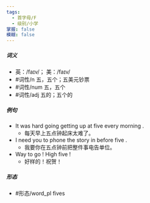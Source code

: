 ```yaml
---
tags:
  - 首字母/F
  - 级别/小学
掌握: false
模糊: false
---
```

##### 词义
- 英：/faɪv/； 美：/faɪv/
- #词性/n  五，五个；五美元钞票
- #词性/num  五，五个
- #词性/adj  五的；五个的
##### 例句
- It was hard going getting up at five every morning .
	- 每天早上五点钟起床太难了。
- I need you to phone the story in before five .
	- 我要你在五点钟前把整件事电告单位。
- Way to go ! High five !
	- 好样的！祝贺！
##### 形态
- #形态/word_pl fives
